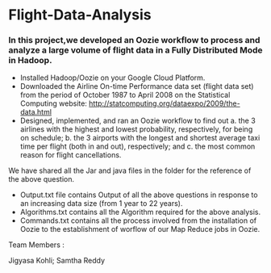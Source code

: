 # Flight-Data-Analysis
### In this project,we developed an Oozie workflow to process and analyze a large volume of flight data in a Fully Distributed Mode in Hadoop.

- Installed Hadoop/Oozie on your Google Cloud Platform.
- Downloaded the Airline On-time Performance data set (flight data set) from the period of
 October 1987 to April 2008 on the Statistical Computing website: http://statcomputing.org/dataexpo/2009/the-data.html
- Designed, implemented, and ran an Oozie workflow to find out
a. the 3 airlines with the highest and lowest probability, respectively, for being on
schedule;
b. the 3 airports with the longest and shortest average taxi time per flight (both in and
out), respectively; and
c. the most common reason for flight cancellations.

We have shared all the Jar and java files in the folder for the reference of the above question.
- Output.txt file contains Output of all the above questions in response to an increasing data size (from 1 year to 22 years).
- Algorithms.txt contains all the Algorithm required for the above analysis.
- Commands.txt contains all the process involved from the installation of Oozie to the establishment of worflow of our Map Reduce jobs in Oozie.

Team Members :

Jigyasa Kohli;
Samtha Reddy
